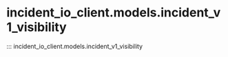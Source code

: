 # incident_io_client.models.incident_v1_visibility

::: incident_io_client.models.incident_v1_visibility
